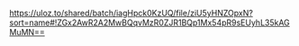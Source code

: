 https://uloz.to/shared/batch/iagHpck0KzUQ/file/ziU5yHNZOpxN?sort=name#!ZGx2AwR2A2MwBQqvMzR0ZJR1BQp1Mx54pR9sEUyhL35kAGMuMN==
